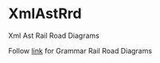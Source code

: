 # XmlAstRrd
Xml Ast Rail Road Diagrams


Follow [link](doc/index.html) for Grammar Rail Road Diagrams